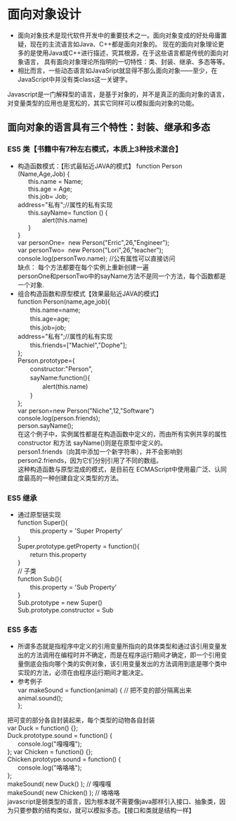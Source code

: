 # 面向对象设计
* 面向对象技术是现代软件开发中的重要技术之一。面向对象变成的好处毋庸置疑，现在的主流语言如Java、C++都是面向对象的。
现在的面向对象理论更多的是使用Java或C++进行描述，究其根源，在于这些语言都是传统的面向对象语言，
具有面向对象理论所指明的一切特性：类、封装、继承、多态等等。  
* 相比而言，一些动态语言如JavaSript就显得不那么面向对象——至少，在JavaScript中并没有类class这一关键字。

Javascript是一门解释型的语言，是基于对象的，并不是真正的面向对象的语言，对变量类型的应用也是宽松的，其实它同样可以模拟面向对象的功能。 

## 面向对象的语言具有三个特性：封装、继承和多态
### ES5 类【书籍中有7种左右模式，本质上3种技术混合】
* 构造函数模式：【形式最贴近JAVA的模式】 
function Person (Name,Age,Job) {  
      this.name = Name;    
      this.age = Age;   
      this.job= Job;  
      address="私有";//属性的私有实现    
      this.sayName= function () {        
              alert(this.name)     
      }    
}    
var personOne=  new Person("Erric",26,"Engineer");  
var personTwo=  new Person("Lori",26,"teacher");  
console.log(personTwo.name); //公有属性可以直接访问    
缺点： 
每个方法都要在每个实例上重新创建一遍  
personOne和personTwo中的sayName方法不是同一个方法，每个函数都是一个对象.  
* 	组合构造函数和原型模式【效果最贴近JAVA的模式】  
function Person(name,age,job){    
　　this.name=name;  
　　this.age=age;  
　　this.job=job;  
    address="私有";//属性的私有实现    
　　this.friends=["Machiel","Dophe"];  
};  
Person.prototype={  
　　constructor:"Person",  
　　sayName:function(){  
　　　　alert(this.name)  
　　}  
};  
var person=new Person("Niche",12,"Software")  
console.log(person.friends);  
person.sayName();   
在这个例子中，实例属性都是在构造函数中定义的，而由所有实例共享的属性 constructor 和方法 sayName()则是在原型中定义的。  
person1.friends（向其中添加一个新字符串），并不会影响到 person2.friends，因为它们分别引用了不同的数组。  
这种构造函数与原型混成的模式，是目前在 ECMAScript中使用最广泛、认同度最高的一种创建自定义类型的方法。  
### ES5 继承 
* 通过原型链实现  
function Super(){     
　　this.property = 'Super Property'       
}       
Super.prototype.getProperty = function(){    
　　return this.property   
}  
// 子类  
function Sub(){    
　　this.property = 'Sub Property'  
}    
Sub.prototype = new Super()    
Sub.prototype.constructor = Sub   
   
### ES5 多态  
* 所谓多态就是指程序中定义的引用变量所指向的具体类型和通过该引用变量发出的方法调用在编程时并不确定，而是在程序运行期间才确定，即一个引用变量倒底会指向哪个类的实例对象，该引用变量发出的方法调用到底是哪个类中实现的方法，必须在由程序运行期间才能决定。  
* 参考例子  
var makeSound = function(animal) { // 把不变的部分隔离出来
    animal.sound();  
};  
 
把可变的部分各自封装起来，每个类型的动物各自封装  
var Duck = function() {};  
Duck.prototype.sound = function() {  
      console.log("嘎嘎嘎");  
};
var Chicken = function() {};  
Chicken.prototype.sound = function() {  
      console.log("咯咯咯");  
};  
makeSound( new Duck() ); // 嘎嘎嘎  
makeSound( new Chicken() ); // 咯咯咯   
javascript是弱类型的语言，因为根本就不需要像java那样引入接口、抽象类，因为只要参数的结构类似，就可以模拟多态。【接口和类就是结构一样】    


